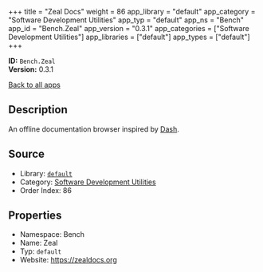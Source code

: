 ﻿+++
title = "Zeal Docs"
weight = 86
app_library = "default"
app_category = "Software Development Utilities"
app_typ = "default"
app_ns = "Bench"
app_id = "Bench.Zeal"
app_version = "0.3.1"
app_categories = ["Software Development Utilities"]
app_libraries = ["default"]
app_types = ["default"]
+++

**ID:** `Bench.Zeal`  
**Version:** 0.3.1  
<!--more-->

[Back to all apps](/apps/)

## Description
An offline documentation browser inspired by [Dash](https://kapeli.com/dash/).

## Source

* Library: [`default`](/app_libraries/default)
* Category: [Software Development Utilities](/app_categories/software-development-utilities)
* Order Index: 86

## Properties

* Namespace: Bench
* Name: Zeal
* Typ: `default`
* Website: <https://zealdocs.org>

